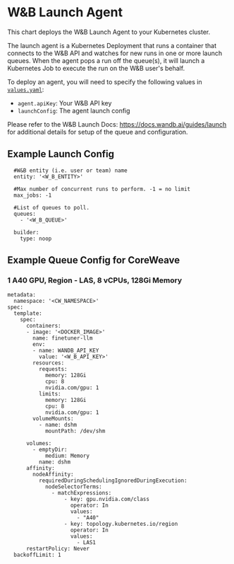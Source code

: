 # W&B Launch Agent

This chart deploys the W&B Launch Agent to your Kubernetes cluster.

The launch agent is a Kubernetes Deployment that runs a container that connects to the W&B API and watches for new runs in one or more launch queues. When the agent pops a run off the queue(s), it will launch a Kubernetes Job to execute the run on the W&B user's behalf.

To deploy an agent, you will need to specify the following values in [`values.yaml`](values.yaml):

- `agent.apiKey`: Your W&B API key
- `launchConfig`: The agent launch config

Please refer to the W&B Launch Docs: https://docs.wandb.ai/guides/launch for additional details for setup of the queue and configuration.

## Example Launch Config

```
  #W&B entity (i.e. user or team) name
  entity: '<W_B_ENTITY>'

  #Max number of concurrent runs to perform. -1 = no limit
  max_jobs: -1

  #List of queues to poll.
  queues:
    - '<W_B_QUEUE>'

  builder:
    type: noop
```


## Example Queue Config for CoreWeave 
### 1 A40 GPU, Region - LAS, 8 vCPUs, 128Gi Memory

```
metadata:
  namespace: '<CW_NAMESPACE>'
spec:
  template:
    spec:
      containers:
      - image: '<DOCKER_IMAGE>'
        name: finetuner-llm
        env:
        - name: WANDB_API_KEY
          value: '<W_B_API_KEY>'
        resources:
          requests:
            memory: 128Gi
            cpu: 8
            nvidia.com/gpu: 1
          limits:
            memory: 128Gi
            cpu: 8
            nvidia.com/gpu: 1
        volumeMounts:
          - name: dshm
            mountPath: /dev/shm

      volumes:
        - emptyDir:
            medium: Memory
          name: dshm
      affinity:
        nodeAffinity:
          requiredDuringSchedulingIgnoredDuringExecution:
            nodeSelectorTerms:
              - matchExpressions:
                  - key: gpu.nvidia.com/class
                    operator: In
                    values:
                      - "A40"
                  - key: topology.kubernetes.io/region
                    operator: In
                    values:
                      - LAS1
      restartPolicy: Never
  backoffLimit: 1
```